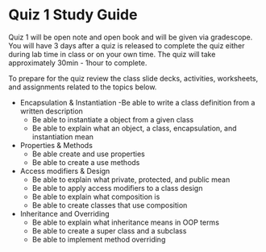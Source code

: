 # Quiz 1 Study Guide
Quiz 1 will be open note and open book and will be given via gradescope. You will have 3 days after a quiz is released to complete the quiz either during lab time in class or on your own time. The quiz will take approximately 30min - 1hour to complete. 

To prepare for the quiz review the class slide decks, activities, worksheets, and assignments related to the topics below. 

- Encapsulation & Instantiation
    -Be able to write a class definition from a written description
    - Be able to instantiate a object from a given class
    - Be able to explain what an object, a class, encapsulation, and instantiation mean
- Properties & Methods
    - Be able create and use properties
    - Be able to create a use methods
- Access modifiers & Design
    - Be able to explain what private, protected, and public mean
    - Be able to apply access modifiers to a class design
    - Be able to explain what composition is
    - Be able to create classes that use composition
- Inheritance and Overriding
    - Be able to explain what inheritance means in OOP terms
    - Be able to create a super class and a subclass
    - Be able to implement method overriding


